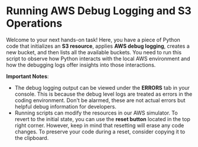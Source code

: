 # Running AWS Debug Logging and S3 Operations

Welcome to your next hands-on task! Here, you have a piece of Python code that initializes an **S3 resource**, applies **AWS debug logging**, creates a new bucket, and then lists all the available buckets. You need to run this script to observe how Python interacts with the local AWS environment and how the debugging logs offer insights into those interactions.

**Important Notes**:

* The debug logging output can be viewed under the **ERRORS** tab in your console. This is because the debug level logs are treated as errors in the coding environment. Don't be alarmed, these are not actual errors but helpful debug information for developers.
* Running scripts can modify the resources in our AWS simulator. To revert to the initial state, you can use the **reset button** located in the top right corner. However, keep in mind that resetting will erase any code changes. To preserve your code during a reset, consider copying it to the clipboard.